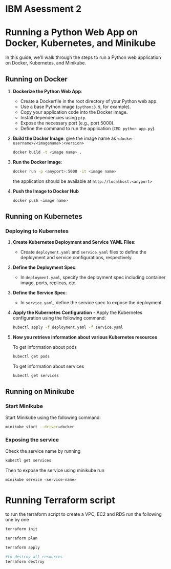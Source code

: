 # IBM Asessment 2
# Running a Python Web App on Docker, Kubernetes, and Minikube

In this guide, we'll walk through the steps to run a Python web application on Docker, Kubernetes, and Minikube.

## Running on Docker

1. **Dockerize the Python Web App**:
   - Create a Dockerfile in the root directory of your Python web app.
   - Use a base Python image (`python:3.9`, for example).
   - Copy your application code into the Docker image.
   - Install dependencies using `pip`.
   - Expose the necessary port (e.g., port 5000).
   - Define the command to run the application (`CMD python app.py`).

2. **Build the Docker Image**: give the image name as `<docker-username>/<imagename>:<version>`
   ```bash
   docker build -t <image name> .
   ```

4. **Run the Docker Image**:
   ```bash
   docker run -p <anyport>:5000 -it <image name>
   ```
   the application should be available at `http://localhost:<anyport>`

5. **Push the Image to Docker Hub**
   ```bash
   docker push <image name>
   ```

## Running on Kubernetes

### Deploying to Kubernetes

1. **Create Kubernetes Deployment and Service YAML Files**:
   - Create `deployment.yaml` and `service.yaml` files to define the deployment and service configurations, respectively.

2. **Define the Deployment Spec**:
   - In `deployment.yaml`, specify the deployment spec including container image, ports, replicas, etc.

3. **Define the Service Spec**:
   - In `service.yaml`, define the service spec to expose the deployment.

4. **Apply the Kubernetes Configuration** - Apply the Kubernetes configuration using the following command:
    ```bash
    kubectl apply -f deployment.yaml -f service.yaml
    ```
5. **Now you retrieve information about various Kubernetes resources**

   To get information about pods
   ```bash
   kubectl get pods
   ```

   To get information about services
   ```bash
   kubectl get services
   ```


## Running on Minikube

### Start Minikube

Start Minikube using the following command:

```bash
minikube start --driver=docker
```

### Exposing the service

Check the service name by running
```bash
kubectl get services
```

Then to expose the service using minikube run
```bash
minikube service <service-name>
```

# Running Terraform script

to run the terraform script to create a VPC, EC2 and RDS run the following one by one
```bash
terraform init

terraform plan

terraform apply

#to destroy all resources
terraform destroy
```
